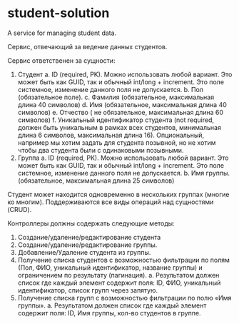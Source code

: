 # student-solution
A service for managing student data.

Сервис, отвечающий за ведение данных студентов.

Сервис ответственен за сущности:
1) Студент
a. ID (required, PK). Можно использовать любой вариант. Это может быть как GUID, так и обычный int/long + increment. Это поле системное, изменение данного поля не допускается.
b. Пол (обязательное поле).
c. Фамилия (обязательное, максимальная длина 40 символов)
d. Имя (обязательное, максимальная длина 40 символов)
e. Отчество ( не обязательное, максимальная длина 60 символов)
f. Уникальный идентификатор студента (not required, должен быть уникальным в рамках всех студентов, минимальная длина 6 символов, максимальная длина 16).
	Опциональный, например мы хотим задать для студента позывной, но не хотим чтобы два студента были с одинаковыми позывными.
2) Группа
a. ID (required, PK). Можно использовать любой вариант. Это может быть как GUID, так и обычный int/long + increment. Это поле системное, изменение данного поля не допускается.
b. Имя группы. (обязательное, максимальная длина 25 символов)

Студент может находится одновременно в нескольких группах (многие ко многим).
Поддерживаются все виды операций над сущностями (CRUD).

Контроллеры должны содержать следующие методы:
1) Создание/удаление/редактирование студента
2) Создание/удаление/редактирование группы.
3) Добавление/Удаление студента из группы.
4) Получение списка студентов с возможностью фильтрации по полям (Пол, ФИО, уникальный идентификатор, название группы) и ограничением по результату (пагинация).
a. Результатом должен список где каждый элемент содержит поля: ID, ФИО, уникальный идентификатор, список групп через запятую.
5) Получение списка групп с возможностью фильтрации по полю «Имя группы».
a. Результатом должен список где каждый элемент содержит поля: ID, Имя группы, кол-во студентов в группе.
